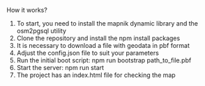 How it works?
1) To start, you need to install the mapnik dynamic library and the osm2pgsql utility
2) Clone the repository and install the npm install packages
3) It is necessary to download a file with geodata in pbf format
4) Adjust the config.json file to suit your parameters
5) Run the initial boot script: npm run bootstrap path_to_file.pbf
6) Start the server: npm run start
7) The project has an index.html file for checking the map
